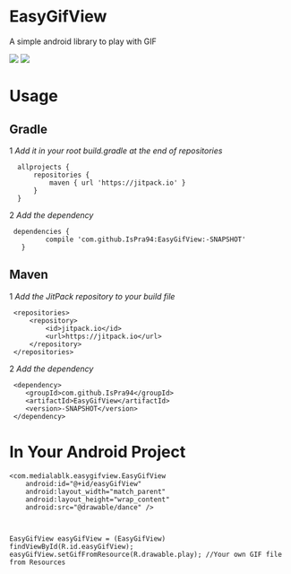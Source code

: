 # EasyGifView
A simple android library to play with GIF

[![](https://jitpack.io/v/IsPra94/EasyGifView.svg)](https://jitpack.io/#IsPra94/EasyGifView)
<a href="http://www.methodscount.com/?lib=com.github.IsPra94%3AEasyGifView%3A-SNAPSHOT"><img src="https://img.shields.io/badge/Size-17 KB-e91e63.svg"/></a>

# Usage

## Gradle
      
1 *Add it in your root build.gradle at the end of repositories*

	  allprojects {
		  repositories {
			  maven { url 'https://jitpack.io' }
		  }
	  }
  
  2 *Add the dependency*
  
  	 dependencies {
	         compile 'com.github.IsPra94:EasyGifView:-SNAPSHOT'
	   }
  
## Maven

1 *Add the JitPack repository to your build file*

	 <repositories>
		 <repository>
		     <id>jitpack.io</id>
		     <url>https://jitpack.io</url>
		 </repository>
	 </repositories>
  
 2 *Add the dependency*
 
 	 <dependency>
	    <groupId>com.github.IsPra94</groupId>
	    <artifactId>EasyGifView</artifactId>
	    <version>-SNAPSHOT</version>
	 </dependency>

# In Your Android Project

    <com.medialablk.easygifview.EasyGifView
        android:id="@+id/easyGifView"
        android:layout_width="match_parent"
        android:layout_height="wrap_content"
        android:src="@drawable/dance" />
        
        
        
    EasyGifView easyGifView = (EasyGifView) findViewById(R.id.easyGifView);
    easyGifView.setGifFromResource(R.drawable.play); //Your own GIF file from Resources
    
  
